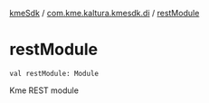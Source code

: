 [kmeSdk](../index.md) / [com.kme.kaltura.kmesdk.di](index.md) / [restModule](./rest-module.md)

# restModule

`val restModule: Module`

Kme REST module

